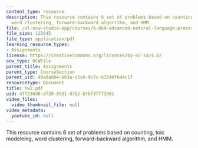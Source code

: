 ```yaml
---
content_type: resource
description: This resource contains 6 set of problems based on counting, toic modeleing,
  word clustering, forward-backward algorithm, and HMM.
file: /ol-ocw-studio-app/courses/6-864-advanced-natural-language-processing-fall-2005/4ff230d8df388931d7b2b7bf3ff73301_hw2.pdf
file_size: 122645
file_type: application/pdf
learning_resource_types:
- Assignments
license: https://creativecommons.org/licenses/by-nc-sa/4.0/
ocw_type: OCWFile
parent_title: Assignments
parent_type: CourseSection
parent_uid: 48a8a6b4-bb3a-c5c6-9c7c-63540f644c1f
resourcetype: Document
title: hw2.pdf
uid: 4ff230d8-df38-8931-d7b2-b7bf3ff73301
video_files:
  video_thumbnail_file: null
video_metadata:
  youtube_id: null
---
```

This resource contains 6 set of problems based on counting, toic modeleing, word clustering, forward-backward algorithm, and HMM.
